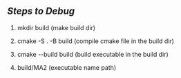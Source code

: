 *Steps to Debug*
--------------

1. mkdir build (make build dir)

2. cmake -S . -B build (compile cmake file in the build dir)

3. cmake --build build (build executable in the build dir)

4. build/MA2 (executable name path)